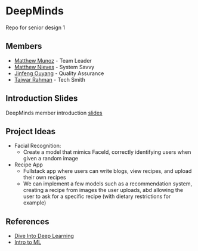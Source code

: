 # DeepMinds
Repo for senior design 1


## Members

- [Matthew Munoz](https://www.github.com/MattMunoz) - Team Leader
- [Matthew Nieves](https://www.github.com/Nieves350) - System Savvy
- [Jinfeng Ouyang](https://www.github.com/ellis51) - Quality Assurance
- [Tajwar Rahman](https://www.github.com/thetajwar2003) - Tech Smith

## Introduction Slides
DeepMinds member introduction [slides](https://docs.google.com/presentation/d/1a_4PFULTmjSpIxwWGtVhbDTeNvAeE5SiUZxqbOzDJ4o/)

## Project Ideas
- Facial Recognition:
  - Create a model that mimics FaceId, correctly identifying users when given a random image
- Recipe App
  - Fullstack app where users can write blogs, view recipes, and upload their own recipes
  - We can implement a few models such as a recommendation system, creating a recipe from images the user uploads, abd allowing the user to ask for a specific recipe (with dietary restrictions for example)

## References 
- [Dive Into Deep Learning](https://d2l.ai/)
- [Intro to ML](https://openlearninglibrary.mit.edu/login?next=/dashboard)
